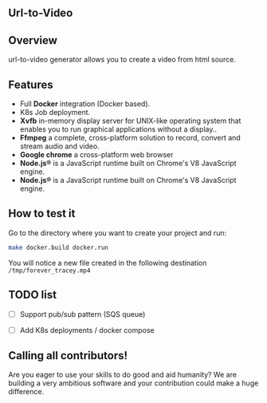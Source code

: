 ## Url-to-Video

## Overview
url-to-video generator allows you to create a video from html source. 

## Features

* Full **Docker** integration (Docker based).
* K8s Job deployment.
* **Xvfb** in-memory display server for UNIX-like operating system that enables you to run graphical applications without a display..
* **Ffmpeg** a complete, cross-platform solution to record, convert and stream audio and video.
* **Google chrome** a cross-platform web browser
* **Node.js®** is a JavaScript runtime built on Chrome's V8 JavaScript engine.
* **Node.js®** is a JavaScript runtime built on Chrome's V8 JavaScript engine.




## How to test it

Go to the directory where you want to create your project and run:

```bash
make docker.build docker.run
```

You will notice a new file created in the following destination `/tmp/forever_tracey.mp4`


## TODO list

- [ ] Support pub/sub pattern (SQS queue)
- [ ] Add K8s deployments / docker compose


## Calling all contributors!
Are you eager to use your skills to do good and aid humanity? We are building a very ambitious software and your contribution could make a huge difference.
